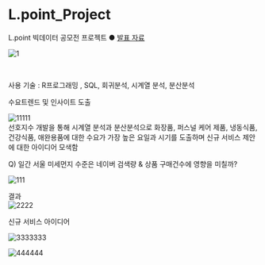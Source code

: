 # L.point_Project
L.point 빅데이터 공모전 프로젝트 
● [발표 자료 ](https://github.com/JeonDoHyun/L.point_Project/tree/main/%EB%B9%85%EB%8D%B0%EC%9D%B4%ED%84%B0%20%EA%B3%B5%EB%AA%A8%EC%A0%84/%EB%B9%85%ED%86%A0%EB%A6%AC)<BR>


![1](https://user-images.githubusercontent.com/52389219/100565553-41672b00-3307-11eb-9aa8-564c577b9db6.JPG)


<br>

사용 기술 : R프로그래밍 , SQL, 회귀분석, 시계열 분석, 분산분석 <BR>

수요트렌드 및 인사이트 도출 <BR>
  
 ![11111](https://user-images.githubusercontent.com/52389219/100565901-ed107b00-3307-11eb-99cc-0fef23ba51a3.JPG)
<BR>
 선호지수 개발을 통해 시계열 분석과 분산분석으로 화장품, 퍼스널 케어 제품, 냉동식품, 건강식품, 애완용품에 대한 수요가 가장 높은 요일과 시기를 도출하며 신규 서비스 제안에 대한 아이디어 모색함 <BR>


Q) 일간 서울 미세먼지 수준은 네이버 검색량 & 상품 구매건수에 영향을 미칠까?<BR>

![111](https://user-images.githubusercontent.com/52389219/100565798-b6d2fb80-3307-11eb-8492-1949c880490a.JPG)

결과<BR>
  ![2222](https://user-images.githubusercontent.com/52389219/100566050-598b7a00-3308-11eb-9a25-ee5e34a643f2.JPG)<BR>
  
신규 서비스 아이디어<BR>
  
  ![3333333](https://user-images.githubusercontent.com/52389219/100566052-5b553d80-3308-11eb-847e-7aca3fec89e4.JPG) <BR>
  
  ![444444](https://user-images.githubusercontent.com/52389219/100566054-5b553d80-3308-11eb-93f0-627a50bbc179.JPG)

  

<BR>
  
  
